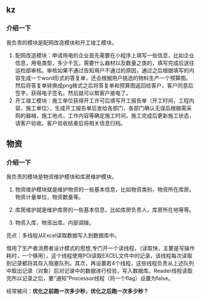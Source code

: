 ## kz

### 介绍一下

我负责的模块是配网改造模块和开工竣工模块。

1. 配网改造模块：申请用电的企业首先需要在小程序上填写一些信息，比如企业信息，用电类型，多少千瓦，需要什么器材以及数量之类的，填写完成后送往运检部审核。审核如果不通过告知用户不通过的原因，通过之后根据填写的内容生成一个word形式的答复单，还会根据用户挑选的物料生产一个预算图。然后将答复单转换成png格式之后将答复单和预算图返回给客户，客户同意后签字，获得电子签名。然后就可以帮客户接电了。
2. 开工竣工模块：施工单位获得开工许可后填写开工报告单（开工时间，工程内容，施工单位），生成开工报告单后发给各部门，各部门确认无误后根据需采购的器械，施工地点，工作内容等确定施工时间，施工完成后更新施工状态，请客户验收。客户验收结束后将相关信息归档。

## 物资

### 介绍一下

我负责的模块是物资维护模块和库房维护模块。

1. 物资维护模块就是维护物资的一些基本信息，比如物资类别，物资所在库房。物资计量单位，物资数量等。

2. 库房维护就是维护库房的一些基本信息，比如库房负责人，库房所在地等等。
3. 物资入库，物资出库。内部调拨。

亮点：多线程从Excel读取数据写入到数据库中。

借用了生产者消费者设计模式的思想,专门开一个读线程，（读取快，主要是写操作耗时，一个够用），这个线程使用POI读取EXCEL文件中的记录，该线程每次读取到记录都将其存入阻塞队列。其次，再设置若4个线程，这些线程负责从上述队列中取出记录（对象）后对记录中的数据进行校验，写入数据库。Reader线程读取完所以记录之后，要“通知”Processor线程（将一个flag）设置为false。

经常被问：**优化之前跑一次多少秒，优化之后跑一次多少秒？**

